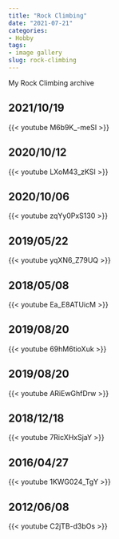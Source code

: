 ```yaml
---
title: "Rock Climbing"
date: "2021-07-21"
categories:
- Hobby
tags:
- image gallery
slug: rock-climbing
---
```


My Rock Climbing archive


## 2021/10/19
{{< youtube M6b9K_-meSI >}}


## 2020/10/12
{{< youtube LXoM43_zKSI >}}

<!-- LXoM43_zKSI -->
<!-- https://youtube.com/shorts/LXoM43_zKSI?feature=share -->

## 2020/10/06
{{< youtube zqYy0PxS130 >}}


<!-- zqYy0PxS130 -->
<!-- https://youtube.com/shorts/zqYy0PxS130?feature=share -->

## 2019/05/22
{{< youtube yqXN6_Z79UQ >}}

<!-- yqXN6_Z79UQ -->
<!-- https://youtube.com/shorts/yqXN6_Z79UQ?feature=share -->

## 2018/05/08
{{< youtube Ea_E8ATUicM >}}

<!-- Ea_E8ATUicM -->
<!-- https://youtube.com/shorts/Ea_E8ATUicM?feature=share -->

## 2019/08/20
{{< youtube 69hM6tioXuk >}}

<!-- 69hM6tioXuk -->
<!-- https://youtube.com/shorts/69hM6tioXuk?feature=share -->

## 2019/08/20
{{< youtube ARiEwGhfDrw >}}

<!-- ARiEwGhfDrw -->
<!-- https://youtube.com/shorts/ARiEwGhfDrw?feature=share -->

## 2018/12/18
{{< youtube 7RicXHxSjaY >}}

<!-- 7RicXHxSjaY -->
<!-- https://youtube.com/shorts/7RicXHxSjaY?feature=share -->


## 2016/04/27
{{< youtube 1KWG024_TgY >}}

## 2012/06/08
{{< youtube C2jTB-d3bOs >}}


<!-- https://youtu.be/M6b9K_-meSI
https://youtu.be/1KWG024_TgY
https://youtu.be/C2jTB-d3bOs

{{< youtube DNeIA9IsSRQ >}} -->

